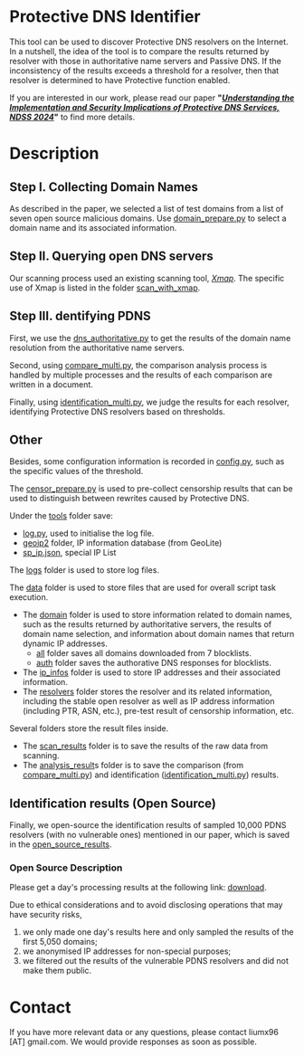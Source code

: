 # Protective DNS Identifier

This tool can be used to discover Protective DNS resolvers on the Internet.
In a nutshell, the idea of the tool is to compare the results returned by resolver with those in authoritative name servers and Passive DNS. If the inconsistency of the results exceeds a threshold for a resolver, then that resolver is determined to have Protective function enabled.

If you are interested in our work, please read our paper **"[*Understanding the Implementation and Security Implications of Protective DNS Services, NDSS 2024*](https://www.ndss-symposium.org/ndss-paper/understanding-the-implementation-and-security-implications-of-protective-dns-services/)"** to find more details.


# Description
## Step I. Collecting Domain Names
As described in the paper, we selected a list of test domains from a list of seven open source malicious domains.
Use <ins>domain_prepare.py</ins> to select a domain name and its associated information.



## Step II. Querying open DNS servers
Our scanning process used an existing scanning tool, [*Xmap*](https://github.com/idealeer/xmap).
The specific use of Xmap is listed in the folder <ins>scan_with_xmap</ins>.

## Step III. dentifying PDNS
First, we use the <ins>dns_authoritative.py</ins> to get the results of the domain name resolution from the authoritative name servers.

Second, using <ins>compare_multi.py</ins>, the comparison analysis process is handled by multiple processes and the results of each comparison are written in a document.

Finally, using <ins>identification_multi.py</ins>, we judge the results for each resolver, identifying Protective DNS resolvers based on thresholds.

## Other
Besides, some configuration information is recorded in <ins>config.py</ins>, such as the specific values of the threshold.

The <ins>censor_prepare.py</ins> is used to pre-collect censorship results that can be used to distinguish between rewrites caused by Protective DNS.

Under the <ins>tools</ins> folder save:
- <ins>log.py</ins>, used to initialise the log file.
- <ins>geoip2</ins> folder, IP information database (from GeoLite)
- <ins>sp_ip.json</ins>, special IP List

The <ins>logs</ins> folder is used to store log files.

The <ins>data</ins> folder is used to store files that are used for overall script task execution.
- The <ins>domain</ins> folder is used to store information related to domain names, such as the results returned by authoritative servers, the results of domain name selection, and information about domain names that return dynamic IP addresses.
    - <ins>all</ins> folder saves all domains downloaded from 7 blocklists.
    - <ins>auth</ins> folder saves the authorative DNS responses for blocklists.
- The <ins>ip_infos</ins> folder is used to store IP addresses and their associated information.
- The <ins>resolvers</ins> folder stores the resolver and its related information, including the stable open resolver as well as IP address information (including PTR, ASN, etc.), pre-test result of censorship information, etc.

Several folders store the result files inside.
- The <ins>scan_results</ins> folder is to save the results of the raw data from scanning.
- The <ins>analysis_result</ins>s folder is to save the comparison (from <ins>compare_multi.py</ins>) and identification (<ins>identification_multi.py</ins>) results.

## Identification results (Open Source)
Finally, we open-source the identification results of sampled 10,000 PDNS resolvers (with no vulnerable ones) mentioned in our paper, which is saved in the <ins>open_source_results</ins>.

### Open Source Description
Please get a day's processing results at the following link: [download](https://drive.google.com/drive/folders/1O0uhJGb5uUQ-zQD1fvPHbGI66Y6WuhA2?usp=drive_link).

Due to ethical considerations and to avoid disclosing operations that may have security risks, 
1) we only made one day's results here and only sampled the results of the first 5,050 domains; 
2) we anonymised IP addresses for non-special purposes;
3) we filtered out the results of the vulnerable PDNS resolvers and did not make them public.

# Contact
If you have more relevant data or any questions, please contact liumx96 [AT] gmail.com. We would provide responses as soon as possible.
